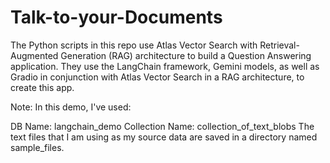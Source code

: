# Talk-to-your-Documents

The Python scripts in this repo use Atlas Vector Search with Retrieval-Augmented Generation (RAG) architecture to build a Question Answering application. They use the LangChain framework, Gemini models, as well as Gradio in conjunction with Atlas Vector Search in a RAG architecture, to create this app.

Note: In this demo, I've used:

DB Name: langchain_demo
Collection Name: collection_of_text_blobs
The text files that I am using as my source data are saved in a directory named sample_files.

